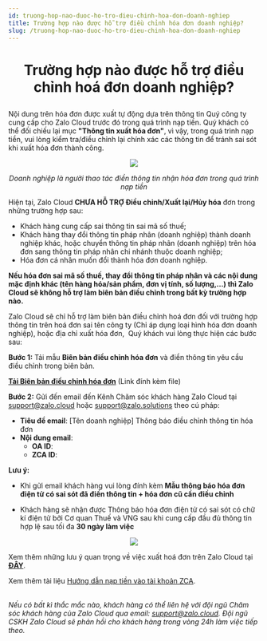 ```yaml
---
id: truong-hop-nao-duoc-ho-tro-dieu-chinh-hoa-don-doanh-nghiep
title: Trường hợp nào được hỗ trợ điều chỉnh hóa đơn doanh nghiệp?
slug: /truong-hop-nao-duoc-ho-tro-dieu-chinh-hoa-don-doanh-nghiep
---
```


# <p align="center">Trường hợp nào được hỗ trợ điều chỉnh hoá đơn doanh nghiệp?</p>


Nội dung trên hóa đơn được xuất tự động dựa trên thông tin Quý công ty cung cấp cho Zalo Cloud trước đó trong quá trình nạp tiền. Quý khách có thể đối chiếu lại mục **"Thông tin xuất hóa đơn"**, vì vậy, trong quá trình nạp tiền, vui lòng kiểm tra/điều chỉnh lại chính xác các thông tin để tránh sai sót khi xuất hóa đơn thành công.

<p align="center">
  <img src="https://stc-oa.zdn.vn/uploads/5630cdb5b02cf9dc09d97fe724f1a47b.jpg" />
</p>


_<p align="center">Doanh nghiệp là người thao tác điền thông tin nhận hóa đơn trong quá trình nạp tiền</p>_


Hiện tại, Zalo Cloud **CHƯA HỖ TRỢ Điều chỉnh/Xuất lại/Hủy hóa** đơn trong những trường hợp sau: 

*   Khách hàng cung cấp sai thông tin sai mã số thuế;
*   Khách hàng thay đổi thông tin pháp nhân (doanh nghiệp) thành doanh nghiệp khác, hoặc chuyển thông tin pháp nhân (doanh nghiệp) trên hóa đơn sang thông tin pháp nhân chi nhánh thuộc doanh nghiệp;
*   Hóa đơn cá nhân muốn đổi thành hóa đơn doanh nghiệp.

**Nếu hóa đơn sai mã số thuế, thay đổi thông tin pháp nhân và các nội dung mặc định khác (tên hàng hóa/sản phẩm, đơn vị tính, số lượng,...) thì Zalo Cloud sẽ không hỗ trợ làm biên bản điều chỉnh trong bất kỳ trường hợp nào.**

Zalo Cloud sẽ chỉ hỗ trợ làm biên bản điều chỉnh hoá đơn đối với trường hợp thông tin trên hoá đơn sai tên công ty (Chỉ áp dụng loại hình hóa đơn doanh nghiệp), hoặc địa chỉ xuất hóa đơn,  Quý khách vui lòng thực hiện các bước sau:

**Bước 1:** Tải mẫu **Biên bản điều chỉnh hóa đơn** và điền thông tin yêu cầu điều chỉnh trong biên bản.

[**Tải Biên bản điều chỉnh hóa đơn**](https://adtima.my.salesforce.com/sfc/p/2w000002llxF/a/A70000002YxQ/eV8W2RY0Kyr0NdGao0_hmnLJz7wawtpFdpAhEK.9EBw) (Link đính kèm file)

**Bước 2:** Gửi đến email đến Kênh Chăm sóc khách hàng Zalo Cloud tại support@zalo.cloud hoặc support@zalo.solutions theo cú pháp:
*   **Tiêu đề email**: [Tên doanh nghiệp] Thông báo điều chỉnh thông tin hóa đơn
*   **Nội dung email**:
    *   **OA ID**:
    *   **ZCA ID**:

**Lưu ý:** 

*   Khi gửi email khách hàng vui lòng đính kèm **Mẫu thông báo hóa đơn điện tử có sai sót đã điền thông tin + hóa đơn cũ cần điều chỉnh**
    
*   Khách hàng sẽ nhận được Thông báo hóa đơn điện tử có sai sót có chữ kí điện tử bởi Cơ quan Thuế và VNG sau khi cung cấp đầu đủ thông tin hợp lệ sau tối đa **30 ngày làm việc**
    
<p align="center">
  <img src="https://stc-oa.zdn.vn/uploads/2025/03/11/3762c20f165dd93d15234b9f2456601c.png" />
</p>

Xem thêm những lưu ý quan trọng về việc xuất hoá đơn trên Zalo Cloud tại [**ĐÂY**](https://zalo.cloud/blog/nhung-luu-y-quan-trong-ve-viec-xuat-hoa-don-tren-zalo-cloud/vvurkeybbvj7aa6r76).

Xem thêm tài liệu [Hướng dẫn nạp tiền vào tài khoản ZCA](https://zalo.cloud/blog/huong-dan-nap-tien-vao-tai-khoan-zalo-cloud-account-zca-/dbuegyjqepvn9gk79q).  
 

_Nếu có bất kì thắc mắc nào, khách hàng có thể liên hệ với đội ngũ Chăm sóc khách hàng của Zalo Cloud qua email:_ [_support@zalo.cloud_](mailto:support@zalo.cloud)_. Đội ngũ CSKH Zalo Cloud sẽ phản hồi cho khách hàng trong vòng 24h làm việc tiếp theo._

